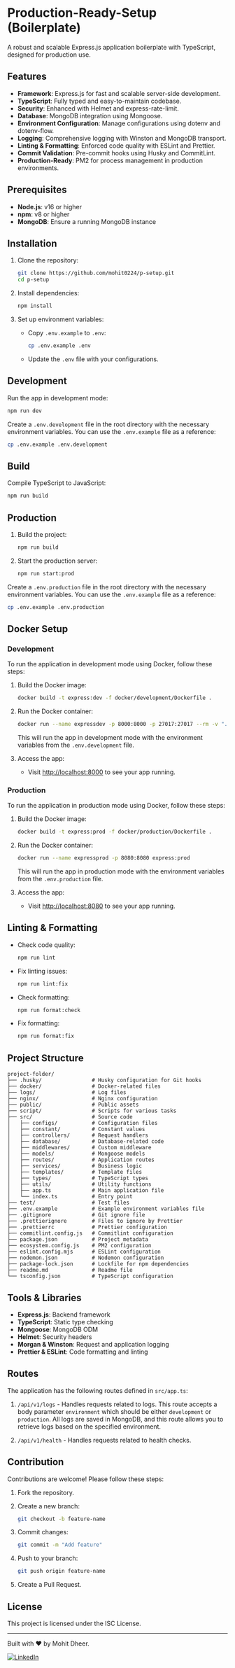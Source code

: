 # Production-Ready-Setup (Boilerplate)

A robust and scalable Express.js application boilerplate with TypeScript, designed for production use.

## Features

- **Framework**: Express.js for fast and scalable server-side development.
- **TypeScript**: Fully typed and easy-to-maintain codebase.
- **Security**: Enhanced with Helmet and express-rate-limit.
- **Database**: MongoDB integration using Mongoose.
- **Environment Configuration**: Manage configurations using dotenv and dotenv-flow.
- **Logging**: Comprehensive logging with Winston and MongoDB transport.
- **Linting & Formatting**: Enforced code quality with ESLint and Prettier.
- **Commit Validation**: Pre-commit hooks using Husky and CommitLint.
- **Production-Ready**: PM2 for process management in production environments.

## Prerequisites

- **Node.js**: v16 or higher
- **npm**: v8 or higher
- **MongoDB**: Ensure a running MongoDB instance

## Installation

1. Clone the repository:
   ```bash
   git clone https://github.com/mohit0224/p-setup.git
   cd p-setup
   ```

2. Install dependencies:
   ```bash
   npm install
   ```

3. Set up environment variables:
   - Copy `.env.example` to `.env`:
   
     ```bash
     cp .env.example .env
     ```
   - Update the `.env` file with your configurations.

## Development

Run the app in development mode:
```bash
npm run dev
```

Create a `.env.development` file in the root directory with the necessary environment variables. You can use the `.env.example` file as a reference:
```bash
cp .env.example .env.development
```

## Build

Compile TypeScript to JavaScript:
```bash
npm run build
```

## Production

1. Build the project:
   ```bash
   npm run build
   ```

2. Start the production server:
   ```bash
   npm run start:prod
   ```

Create a `.env.production` file in the root directory with the necessary environment variables. You can use the `.env.example` file as a reference:
```bash
cp .env.example .env.production
```

## Docker Setup

### Development

To run the application in development mode using Docker, follow these steps:

1. Build the Docker image:
   ```bash
   docker build -t express:dev -f docker/development/Dockerfile .
   ```

2. Run the Docker container:
   ```bash
   docker run --name expressdev -p 8000:8000 -p 27017:27017 --rm -v ".:/home/app" express:dev
   ```

   This will run the app in development mode with the environment variables from the `.env.development` file.

3. Access the app:
   - Visit [http://localhost:8000](http://localhost:8000) to see your app running.

### Production

To run the application in production mode using Docker, follow these steps:

1. Build the Docker image:
   ```bash
   docker build -t express:prod -f docker/production/Dockerfile .
   ```

2. Run the Docker container:
   ```bash
   docker run --name expressprod -p 8080:8080 express:prod
   ```

   This will run the app in production mode with the environment variables from the `.env.production` file.

3. Access the app:
   - Visit [http://localhost:8080](http://localhost:8080) to see your app running.

## Linting & Formatting

- Check code quality:
  ```bash
  npm run lint
  ```

- Fix linting issues:
  ```bash
  npm run lint:fix
  ```

- Check formatting:
  ```bash
  npm run format:check
  ```

- Fix formatting:
  ```bash
  npm run format:fix
  ```

## Project Structure

```
project-folder/
├── .husky/                # Husky configuration for Git hooks
├── docker/                # Docker-related files
├── logs/                  # Log files
├── nginx/                 # Nginx configuration
├── public/                # Public assets
├── script/                # Scripts for various tasks
├── src/                   # Source code
│   ├── configs/           # Configuration files
│   ├── constant/          # Constant values
│   ├── controllers/       # Request handlers
│   ├── database/          # Database-related code
│   ├── middlewares/       # Custom middleware
│   ├── models/            # Mongoose models
│   ├── routes/            # Application routes
│   ├── services/          # Business logic
│   ├── templates/         # Template files
│   ├── types/             # TypeScript types
│   ├── utils/             # Utility functions
│   ├── app.ts             # Main application file
│   └── index.ts           # Entry point
├── test/                  # Test files
├── .env.example           # Example environment variables file
├── .gitignore             # Git ignore file
├── .prettierignore        # Files to ignore by Prettier
├── .prettierrc            # Prettier configuration
├── commitlint.config.js   # Commitlint configuration
├── package.json           # Project metadata
├── ecosystem.config.js    # PM2 configuration
├── eslint.config.mjs      # ESLint configuration
├── nodemon.json           # Nodemon configuration
├── package-lock.json      # Lockfile for npm dependencies
├── readme.md              # Readme file
└── tsconfig.json          # TypeScript configuration
```

## Tools & Libraries

- **Express.js**: Backend framework
- **TypeScript**: Static type checking
- **Mongoose**: MongoDB ODM
- **Helmet**: Security headers
- **Morgan & Winston**: Request and application logging
- **Prettier & ESLint**: Code formatting and linting

## Routes

The application has the following routes defined in `src/app.ts`:

1. `/api/v1/logs` - Handles requests related to logs. This route accepts a body parameter `environment` which should be either `development` or `production`. All logs are saved in MongoDB, and this route allows you to retrieve logs based on the specified environment.

2. `/api/v1/health` - Handles requests related to health checks.

## Contribution

Contributions are welcome! Please follow these steps:

1. Fork the repository.
2. Create a new branch:
   ```bash
   git checkout -b feature-name
   ```

3. Commit changes:
   ```bash
   git commit -m "Add feature"
   ```

4. Push to your branch:
   ```bash
   git push origin feature-name
   ```

5. Create a Pull Request.

## License

This project is licensed under the ISC License.

---

Built with ❤️ by Mohit Dheer.

[![LinkedIn](https://img.shields.io/badge/LinkedIn-Profile-blue?logo=linkedin&style=flat)](https://www.linkedin.com/in/mohit-dheer/)
